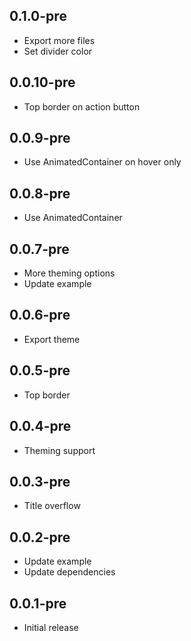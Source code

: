 ## 0.1.0-pre
* Export more files
* Set divider color

## 0.0.10-pre
* Top border on action button

## 0.0.9-pre
* Use AnimatedContainer on hover only

## 0.0.8-pre
* Use AnimatedContainer

## 0.0.7-pre
* More theming options
* Update example

## 0.0.6-pre
* Export theme

## 0.0.5-pre
* Top border

## 0.0.4-pre
* Theming support

## 0.0.3-pre

* Title overflow

## 0.0.2-pre

* Update example
* Update dependencies

## 0.0.1-pre

* Initial release

